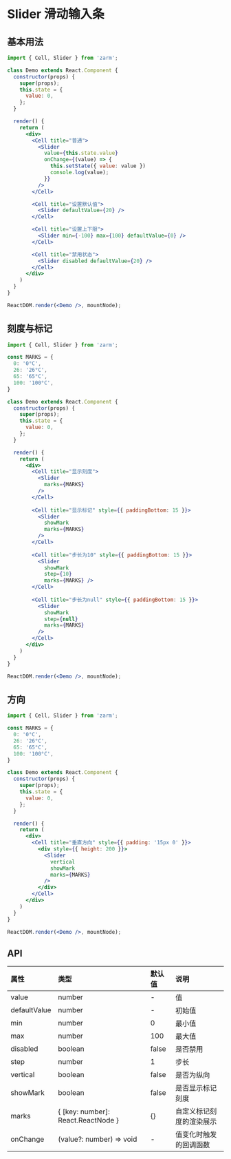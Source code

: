 # Slider 滑动输入条



## 基本用法
```jsx
import { Cell, Slider } from 'zarm';

class Demo extends React.Component {
  constructor(props) {
    super(props);
    this.state = {
      value: 0,
    };
  }

  render() {
    return (
      <div>
        <Cell title="普通">
          <Slider
            value={this.state.value}
            onChange={(value) => {
              this.setState({ value: value })
              console.log(value);
            }}
          />
        </Cell>

        <Cell title="设置默认值">
          <Slider defaultValue={20} />
        </Cell>

        <Cell title="设置上下限">
          <Slider min={-100} max={100} defaultValue={0} />
        </Cell>

        <Cell title="禁用状态">
          <Slider disabled defaultValue={20} />
        </Cell>
      </div>
    )
  }
}

ReactDOM.render(<Demo />, mountNode);
```

## 刻度与标记
```jsx
import { Cell, Slider } from 'zarm';

const MARKS = {
  0: '0°C',
  26: '26°C',
  65: '65°C',
  100: '100°C',
}

class Demo extends React.Component {
  constructor(props) {
    super(props);
    this.state = {
      value: 0,
    };
  }

  render() {
    return (
      <div>
        <Cell title="显示刻度">
          <Slider 
            marks={MARKS} 
          />
        </Cell>
        
        <Cell title="显示标记" style={{ paddingBottom: 15 }}>
          <Slider
            showMark 
            marks={MARKS} 
          />
        </Cell>
        
        <Cell title="步长为10" style={{ paddingBottom: 15 }}>
          <Slider
            showMark 
            step={10}
            marks={MARKS} />
        </Cell>
        
        <Cell title="步长为null" style={{ paddingBottom: 15 }}>
          <Slider
            showMark
            step={null}
            marks={MARKS} 
          />
        </Cell>
      </div>
    )
  }
}

ReactDOM.render(<Demo />, mountNode);
```



## 方向
```jsx
import { Cell, Slider } from 'zarm';

const MARKS = {
  0: '0°C',
  26: '26°C',
  65: '65°C',
  100: '100°C',
}

class Demo extends React.Component {
  constructor(props) {
    super(props);
    this.state = {
      value: 0,
    };
  }

  render() {
    return (
      <div>
        <Cell title="垂直方向" style={{ padding: '15px 0' }}>
          <div style={{ height: 200 }}>
            <Slider
              vertical
              showMark
              marks={MARKS}
            />
          </div>
        </Cell>
      </div>
    )
  }
}

ReactDOM.render(<Demo />, mountNode);
```



## API

| 属性 | 类型 | 默认值 | 说明 |
| :--- | :--- | :--- | :--- |
| value | number | - | 值 |
| defaultValue | number | - | 初始值 |
| min | number | 0 | 最小值 |
| max | number | 100 | 最大值 |
| disabled | boolean | false | 是否禁用 |
| step | number | 1 | 步长 |
| vertical | boolean | false | 是否为纵向 |
| showMark | boolean | false | 是否显示标记刻度 |
| marks | { [key: number]: React.ReactNode } | {} | 自定义标记刻度的渲染展示 |
| onChange | (value?: number) => void | - | 值变化时触发的回调函数 |
